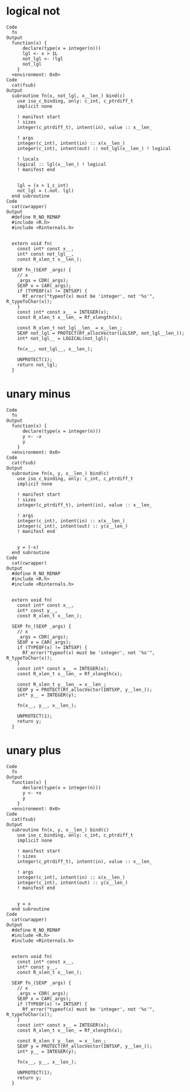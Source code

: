 # logical not

    Code
      fn
    Output
      function(x) {
          declare(type(x = integer(n)))
          lgl <- x > 1L
          not_lgl <- !lgl
          not_lgl
        }
      <environment: 0x0>
    Code
      cat(fsub)
    Output
      subroutine fn(x, not_lgl, x__len_) bind(c)
        use iso_c_binding, only: c_int, c_ptrdiff_t
        implicit none
      
        ! manifest start
        ! sizes
        integer(c_ptrdiff_t), intent(in), value :: x__len_
      
        ! args
        integer(c_int), intent(in) :: x(x__len_)
        integer(c_int), intent(out) :: not_lgl(x__len_) ! logical
      
        ! locals
        logical :: lgl(x__len_) ! logical
        ! manifest end
      
      
        lgl = (x > 1_c_int)
        not_lgl = (.not. lgl)
      end subroutine
    Code
      cat(cwrapper)
    Output
      #define R_NO_REMAP
      #include <R.h>
      #include <Rinternals.h>
      
      
      extern void fn(
        const int* const x__, 
        int* const not_lgl__, 
        const R_xlen_t x__len_);
      
      SEXP fn_(SEXP _args) {
        // x
        _args = CDR(_args);
        SEXP x = CAR(_args);
        if (TYPEOF(x) != INTSXP) {
          Rf_error("typeof(x) must be 'integer', not '%s'", R_typeToChar(x));
        }
        const int* const x__ = INTEGER(x);
        const R_xlen_t x__len_ = Rf_xlength(x);
        
        const R_xlen_t not_lgl__len_ = x__len_;
        SEXP not_lgl = PROTECT(Rf_allocVector(LGLSXP, not_lgl__len_));
        int* not_lgl__ = LOGICAL(not_lgl);
        
        fn(x__, not_lgl__, x__len_);
        
        UNPROTECT(1);
        return not_lgl;
      }

# unary minus

    Code
      fn
    Output
      function(x) {
          declare(type(x = integer(n)))
          y <- -x
          y
        }
      <environment: 0x0>
    Code
      cat(fsub)
    Output
      subroutine fn(x, y, x__len_) bind(c)
        use iso_c_binding, only: c_int, c_ptrdiff_t
        implicit none
      
        ! manifest start
        ! sizes
        integer(c_ptrdiff_t), intent(in), value :: x__len_
      
        ! args
        integer(c_int), intent(in) :: x(x__len_)
        integer(c_int), intent(out) :: y(x__len_)
        ! manifest end
      
      
        y = (-x)
      end subroutine
    Code
      cat(cwrapper)
    Output
      #define R_NO_REMAP
      #include <R.h>
      #include <Rinternals.h>
      
      
      extern void fn(
        const int* const x__, 
        int* const y__, 
        const R_xlen_t x__len_);
      
      SEXP fn_(SEXP _args) {
        // x
        _args = CDR(_args);
        SEXP x = CAR(_args);
        if (TYPEOF(x) != INTSXP) {
          Rf_error("typeof(x) must be 'integer', not '%s'", R_typeToChar(x));
        }
        const int* const x__ = INTEGER(x);
        const R_xlen_t x__len_ = Rf_xlength(x);
        
        const R_xlen_t y__len_ = x__len_;
        SEXP y = PROTECT(Rf_allocVector(INTSXP, y__len_));
        int* y__ = INTEGER(y);
        
        fn(x__, y__, x__len_);
        
        UNPROTECT(1);
        return y;
      }

# unary plus

    Code
      fn
    Output
      function(x) {
          declare(type(x = integer(n)))
          y <- +x
          y
        }
      <environment: 0x0>
    Code
      cat(fsub)
    Output
      subroutine fn(x, y, x__len_) bind(c)
        use iso_c_binding, only: c_int, c_ptrdiff_t
        implicit none
      
        ! manifest start
        ! sizes
        integer(c_ptrdiff_t), intent(in), value :: x__len_
      
        ! args
        integer(c_int), intent(in) :: x(x__len_)
        integer(c_int), intent(out) :: y(x__len_)
        ! manifest end
      
      
        y = x
      end subroutine
    Code
      cat(cwrapper)
    Output
      #define R_NO_REMAP
      #include <R.h>
      #include <Rinternals.h>
      
      
      extern void fn(
        const int* const x__, 
        int* const y__, 
        const R_xlen_t x__len_);
      
      SEXP fn_(SEXP _args) {
        // x
        _args = CDR(_args);
        SEXP x = CAR(_args);
        if (TYPEOF(x) != INTSXP) {
          Rf_error("typeof(x) must be 'integer', not '%s'", R_typeToChar(x));
        }
        const int* const x__ = INTEGER(x);
        const R_xlen_t x__len_ = Rf_xlength(x);
        
        const R_xlen_t y__len_ = x__len_;
        SEXP y = PROTECT(Rf_allocVector(INTSXP, y__len_));
        int* y__ = INTEGER(y);
        
        fn(x__, y__, x__len_);
        
        UNPROTECT(1);
        return y;
      }

